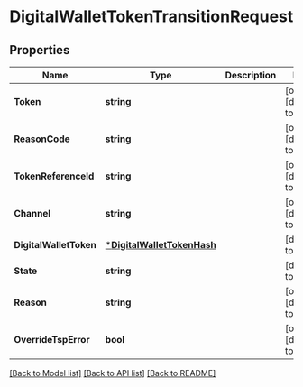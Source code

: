 # DigitalWalletTokenTransitionRequest

## Properties
Name | Type | Description | Notes
------------ | ------------- | ------------- | -------------
**Token** | **string** |  | [optional] [default to null]
**ReasonCode** | **string** |  | [optional] [default to null]
**TokenReferenceId** | **string** |  | [optional] [default to null]
**Channel** | **string** |  | [optional] [default to null]
**DigitalWalletToken** | [***DigitalWalletTokenHash**](digital_wallet_token_hash.md) |  | [default to null]
**State** | **string** |  | [default to null]
**Reason** | **string** |  | [optional] [default to null]
**OverrideTspError** | **bool** |  | [optional] [default to null]

[[Back to Model list]](../README.md#documentation-for-models) [[Back to API list]](../README.md#documentation-for-api-endpoints) [[Back to README]](../README.md)


